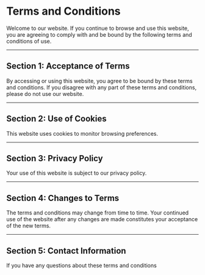 # Terms and Conditions

Welcome to our website. If you continue to browse and use this website, you are agreeing to comply with and be bound by the following terms and conditions of use.

---

## Section 1: Acceptance of Terms

By accessing or using this website, you agree to be bound by these terms and conditions. If you disagree with any part of these terms and conditions, please do not use our website.

---

## Section 2: Use of Cookies

This website uses cookies to monitor browsing preferences.

---

## Section 3: Privacy Policy

Your use of this website is subject to our privacy policy.

---

## Section 4: Changes to Terms

The terms and conditions may change from time to time. Your continued use of the website after any changes are made constitutes your acceptance of the new terms.

---

## Section 5: Contact Information

If you have any questions about these terms and conditions
